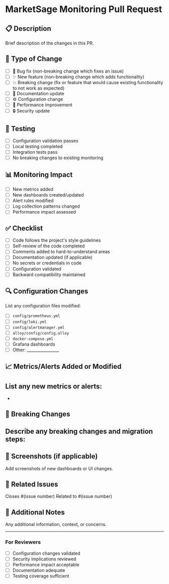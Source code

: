 # MarketSage Monitoring Pull Request

## 📋 Description
Brief description of the changes in this PR.

## 🔧 Type of Change
- [ ] 🐛 Bug fix (non-breaking change which fixes an issue)
- [ ] ✨ New feature (non-breaking change which adds functionality)
- [ ] 💥 Breaking change (fix or feature that would cause existing functionality to not work as expected)
- [ ] 📝 Documentation update
- [ ] ⚙️ Configuration change
- [ ] 🚀 Performance improvement
- [ ] 🔒 Security update

## 🧪 Testing
- [ ] Configuration validation passes
- [ ] Local testing completed
- [ ] Integration tests pass
- [ ] No breaking changes to existing monitoring

## 📊 Monitoring Impact
- [ ] New metrics added
- [ ] New dashboards created/updated
- [ ] Alert rules modified
- [ ] Log collection patterns changed
- [ ] Performance impact assessed

## ✅ Checklist
- [ ] Code follows the project's style guidelines
- [ ] Self-review of the code completed
- [ ] Comments added to hard-to-understand areas
- [ ] Documentation updated (if applicable)
- [ ] No secrets or credentials in code
- [ ] Configuration validated
- [ ] Backward compatibility maintained

## 🔍 Configuration Changes
List any configuration files modified:
- [ ] `config/prometheus.yml`
- [ ] `config/loki.yml`
- [ ] `config/alertmanager.yml`
- [ ] `alloy/config/config.alloy`
- [ ] `docker-compose.yml`
- [ ] Grafana dashboards
- [ ] Other: ________________

## 📈 Metrics/Alerts Added or Modified
List any new metrics or alerts:
- 
- 

## 🚨 Breaking Changes
Describe any breaking changes and migration steps:
- 

## 📸 Screenshots (if applicable)
Add screenshots of new dashboards or UI changes.

## 🔗 Related Issues
Closes #(issue number)
Related to #(issue number)

## 📝 Additional Notes
Any additional information, context, or concerns.

---

### For Reviewers
- [ ] Configuration changes validated
- [ ] Security implications reviewed
- [ ] Performance impact acceptable
- [ ] Documentation adequate
- [ ] Testing coverage sufficient